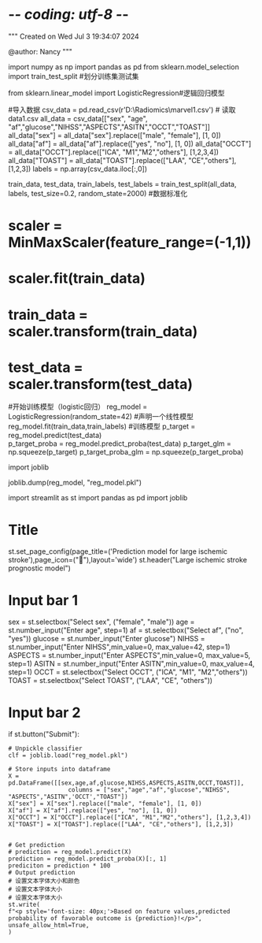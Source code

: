 # -*- coding: utf-8 -*-
"""
Created on Wed Jul  3 19:34:07 2024

@author: Nancy
"""

import numpy as np
import pandas as pd
from sklearn.model_selection import train_test_split #划分训练集测试集

from sklearn.linear_model import LogisticRegression#逻辑回归模型

#导入数据
csv_data = pd.read_csv(r'D:\Radiomics\marvel1.csv') # 读取data1.csv
all_data = csv_data[["sex", "age", "af","glucose","NIHSS","ASPECTS","ASITN","OCCT","TOAST"]]
all_data["sex"] = all_data["sex"].replace(["male", "female"], [1, 0])
all_data["af"] = all_data["af"].replace(["yes", "no"], [1, 0])
all_data["OCCT"] = all_data["OCCT"].replace(["ICA", "M1","M2","others"], [1,2,3,4])
all_data["TOAST"] = all_data["TOAST"].replace(["LAA", "CE","others"], [1,2,3])
labels = np.array(csv_data.iloc[:,0])

train_data, test_data, train_labels, test_labels = train_test_split(all_data, labels, test_size=0.2, random_state=2000) 
#数据标准化
# scaler = MinMaxScaler(feature_range=(-1,1))
# scaler.fit(train_data)
# train_data = scaler.transform(train_data)
# test_data = scaler.transform(test_data)
#开始训练模型（logistic回归）
reg_model = LogisticRegression(random_state=42) #声明一个线性模型
reg_model.fit(train_data,train_labels) #训练模型
p_target = reg_model.predict(test_data)     
p_target_proba = reg_model.predict_proba(test_data)
p_target_glm = np.squeeze(p_target)
p_target_proba_glm = np.squeeze(p_target_proba)

import joblib

joblib.dump(reg_model, "reg_model.pkl")

import streamlit as st
import pandas as pd
import joblib

# Title
st.set_page_config(page_title=('Prediction model for large ischemic stroke'),page_icon=(":tiger:"),layout='wide')
st.header("Large ischemic stroke prognostic model")

# Input bar 1
sex = st.selectbox("Select sex", ("female", "male"))
age = st.number_input("Enter age", step=1)
af = st.selectbox("Select af", ("no", "yes"))
glucose = st.number_input("Enter glucose")
NIHSS = st.number_input("Enter NIHSS",min_value=0, max_value=42, step=1)
ASPECTS = st.number_input("Enter ASPECTS",min_value=0, max_value=5, step=1)
ASITN = st.number_input("Enter ASITN",min_value=0, max_value=4, step=1)
OCCT = st.selectbox("Select OCCT", ("ICA", "M1", "M2","others"))
TOAST = st.selectbox("Select TOAST", ("LAA", "CE", "others"))
# Input bar 2


if st.button("Submit"):
    
    # Unpickle classifier
    clf = joblib.load("reg_model.pkl")
    
    # Store inputs into dataframe
    X = pd.DataFrame([[sex,age,af,glucose,NIHSS,ASPECTS,ASITN,OCCT,TOAST]], 
                     columns = ["sex","age","af","glucose","NIHSS", "ASPECTS","ASITN",'OCCT',"TOAST"])
    X["sex"] = X["sex"].replace(["male", "female"], [1, 0])
    X["af"] = X["af"].replace(["yes", "no"], [1, 0])
    X["OCCT"] = X["OCCT"].replace(["ICA", "M1","M2","others"], [1,2,3,4])
    X["TOAST"] = X["TOAST"].replace(["LAA", "CE","others"], [1,2,3])

    
    # Get prediction
    # prediction = reg_model.predict(X)
    prediction = reg_model.predict_proba(X)[:, 1]
    prediciton = prediction * 100
    # Output prediction
    # 设置文本字体大小和颜色
    # 设置文本字体大小
    # 设置文本字体大小
    st.write(
    f"<p style='font-size: 40px;'>Based on feature values,predicted probability of favorable outcome is {prediction}!</p>",
    unsafe_allow_html=True,
    )





